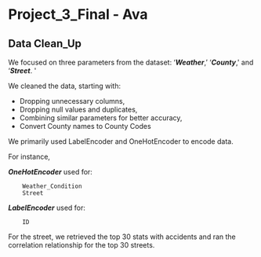 # Project_3_Final - Ava

## Data Clean_Up
We focused on three parameters from the dataset: ‘***Weather***,’ ‘***County***,' and ‘***Street***. '

We cleaned the data, starting with:

 
* Dropping unnecessary columns,
* Dropping null values and duplicates,
* Combining similar parameters for better accuracy,
* Convert County names to County Codes

We primarily used LabelEncoder and OneHotEncoder to encode data.

For instance,

***OneHotEncoder*** used for:

        Weather_Condition
        Street

***LabelEncoder*** used for:

        ID

For the street, we retrieved the top 30 stats with accidents and ran the correlation relationship for the top 30 streets.
